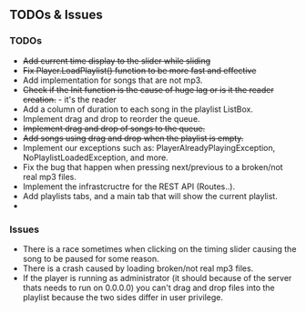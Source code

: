 ## TODOs & Issues

### TODOs
* ~~Add current time display to the slider while sliding~~
* ~~Fix Player.LoadPlaylist() function to be more fast and effective~~
* Add implementation for songs that are not mp3.
* ~~Check if the Init function is the cause of huge lag or is it the reader creation.~~ - it's the reader
* Add a column of duration to each song in the playlist ListBox.
* Implement drag and drop to reorder the queue.
* ~~Implement drag and drop of songs to the queue.~~
* ~~Add songs using drag and drop when the playlist is empty.~~
* Implement our exceptions such as: PlayerAlreadyPlayingException, NoPlaylistLoadedException, and more.
* Fix the bug that happen when pressing next/previous to a broken/not real mp3 files.
* Implement the infrastcructre for the REST API (Routes..).
* Add playlists tabs, and a main tab that will show the current playlist.
* 

### Issues
* There is a race sometimes when clicking on the timing slider causing the song to be paused for some reason.
* There is a crash caused by loading broken/not real mp3 files.
* If the player is running as administrator (it should because of the server thats needs to run on 0.0.0.0) you can't drag and
	drop files into the playlist because the two sides differ in user privilege.

